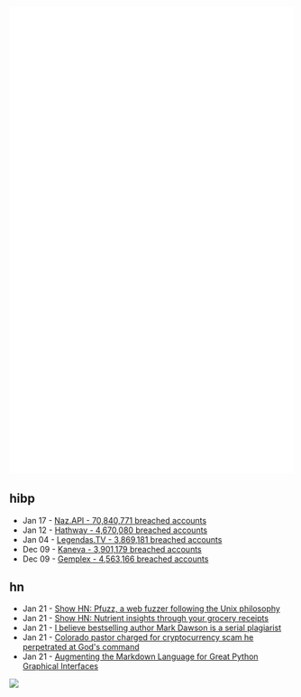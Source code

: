 ![Metrics](https://raw.githubusercontent.com/phixion/phixion/master/metrics.svg)

## hibp

<!--
for https://github.com/phixion/phixion/blob/main/.github/workflows/feeds.yml
-->
<!--START_SECTION:haveibeenpwnd-->
- Jan 17 - [Naz.API - 70,840,771 breached accounts](https://haveibeenpwned.com/PwnedWebsites#NazApi)
- Jan 12 - [Hathway - 4,670,080 breached accounts](https://haveibeenpwned.com/PwnedWebsites#Hathway)
- Jan 04 - [Legendas.TV - 3,869,181 breached accounts](https://haveibeenpwned.com/PwnedWebsites#LegendasTV)
- Dec 09 - [Kaneva - 3,901,179 breached accounts](https://haveibeenpwned.com/PwnedWebsites#Kaneva)
- Dec 09 - [Gemplex - 4,563,166 breached accounts](https://haveibeenpwned.com/PwnedWebsites#Gemplex)
<!--END_SECTION:haveibeenpwnd-->

## hn

<!--
for https://github.com/phixion/phixion/blob/main/.github/workflows/feeds.yml
-->
<!--START_SECTION:hn-->
- Jan 21 - [Show HN: Pfuzz, a web fuzzer following the Unix philosophy](https://github.com/codesoap/pfuzz)
- Jan 21 - [Show HN: Nutrient insights through your grocery receipts](https://nutri.adrianstobbe.com/)
- Jan 21 - [I believe bestselling author Mark Dawson is a serial plagiarist](https://old.reddit.com/r/books/comments/18n30jn/i_believe_bestselling_author_mark_dawson_is_a/)
- Jan 21 - [Colorado pastor charged for cryptocurrency scam he perpetrated at God's command](https://web3isgoinggreat.com/single/indxcoin)
- Jan 21 - [Augmenting the Markdown Language for Great Python Graphical Interfaces](https://www.taipy.io/posts/augmenting-the-markdown-language-for-great-python-graphical-interfaces)
<!--END_SECTION:hn-->

<!--
for https://yhype.me
-->
![](https://hit.yhype.me/github/profile?user_id=13013670)
